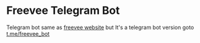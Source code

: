 # Freevee Telegram Bot

Telegram bot same as [freevee website](https://freevee.vercel.app) but It's a telegram bot version goto [t.me/freevee_bot](https://t.me/freevee_bot)
